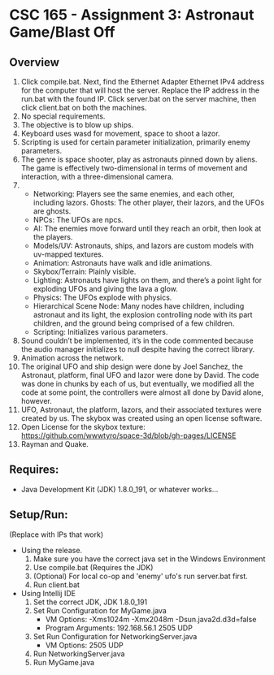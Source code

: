 # CSC 165 - Assignment 3: Astronaut Game/Blast Off

## Overview

1. Click compile.bat. Next, find the Ethernet Adapter Ethernet IPv4 address for the computer that will host the server. Replace the IP address in the run.bat with the found IP. Click server.bat on the server machine, then click client.bat on both the machines.
2. No special requirements.
3. The objective is to blow up ships.
4. Keyboard uses wasd for movement, space to shoot a lazor.
5. Scripting is used for certain parameter initialization, primarily enemy parameters.
6. The genre is space shooter, play as astronauts pinned down by aliens. The game is effectively two-dimensional in terms of movement and interaction, with a three-dimensional camera.
7.
    - Networking: Players see the same enemies, and each other, including lazors.
    Ghosts: The other player, their lazors, and the UFOs are ghosts.
    - NPCs: The UFOs are npcs.
    - AI: The enemies move forward until they reach an orbit, then look at the players.
    - Models/UV: Astronauts, ships, and lazors are custom models with uv-mapped textures.
    - Animation: Astronauts have walk and idle animations.
    - Skybox/Terrain: Plainly visible.
    - Lighting: Astronauts have lights on them, and there’s a point light for exploding UFOs and giving the lava a glow.
    - Physics: The UFOs explode with physics.
    - Hierarchical Scene Node: Many nodes have children, including astronaut and its light, the explosion controlling node with its part children, and the ground being comprised of a few children.
    - Scripting: Initializes various parameters.
8. Sound couldn’t be implemented, it’s in the code commented because the audio manager initializes to null despite having the correct library.
9. Animation across the network.
10. The original UFO and ship design were done by Joel Sanchez, the Astronaut, platform, final UFO and lazor were done by David. The code was done in chunks by each of us, but eventually, we modified all the code at some point, the controllers were almost all done by David alone, however.
11. UFO, Astronaut, the platform, lazors, and their associated textures were created by us. The skybox was created using an open license software.
12. Open License for the skybox texture: https://github.com/wwwtyro/space-3d/blob/gh-pages/LICENSE
13. Rayman and Quake.

## Requires:

- Java Development Kit (JDK) 1.8.0_191, or whatever works...

## Setup/Run:

(Replace with IPs that work)

- Using the release.
    1. Make sure you have the correct java set in the Windows Environment
    2. Use compile.bat (Requires the JDK)
    3. (Optional) For local co-op and 'enemy' ufo's run server.bat first.
    4. Run client.bat
- Using Intellij IDE
    1. Set the correct JDK, JDK 1.8.0_191
    1. Set Run Configuration for MyGame.java
        - VM Options: -Xms1024m -Xmx2048m -Dsun.java2d.d3d=false
        - Program Arguments: 192.168.56.1 2505 UDP
    2. Set Run Configuration for NetworkingServer.java
        - VM Options: 2505 UDP
    3. Run NetworkingServer.java
    4. Run MyGame.java
